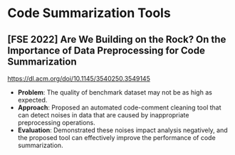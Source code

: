 # Code Summarization Tools

## [FSE 2022] Are We Building on the Rock? On the Importance of Data Preprocessing for Code Summarization

<https://dl.acm.org/doi/10.1145/3540250.3549145>

- **Problem**: The quality of benchmark dataset may not be as high as expected.
- **Approach**: Proposed an automated code-comment cleaning tool that can detect noises in data that are caused by inappropriate preprocessing operations.
- **Evaluation**: Demonstrated these noises impact analysis negatively, and the proposed tool can effectively improve the performance of code summarization.
